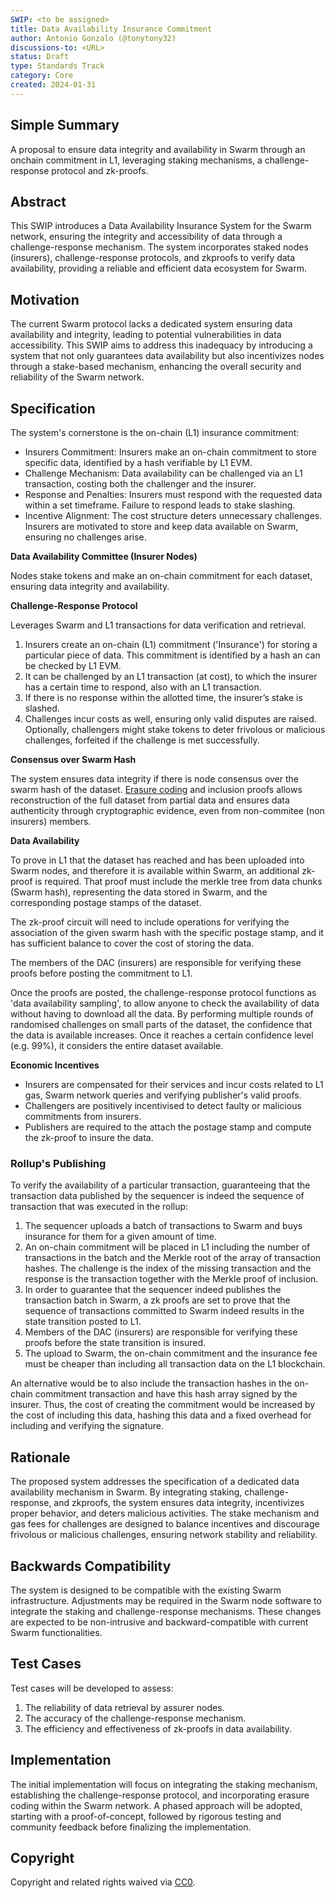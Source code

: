 ```yaml
---
SWIP: <to be assigned>
title: Data Availability Insurance Commitment
author: Antonio Gonzalo (@tonytony32)
discussions-to: <URL>
status: Draft
type: Standards Track
category: Core
created: 2024-01-31
---
```


<!--You can leave these HTML comments in your merged SWIP and delete the visible duplicate text guides, they will not appear and may be helpful to refer to if you edit it again. This is the suggested template for new SWIPs. Note that a SWIP number will be assigned by an editor. When opening a pull request to submit your SWIP, please use an abbreviated title in the filename, `SWIP-draft_title_abbrev.md`. The title should be 44 characters or less.-->

## Simple Summary
<!--"If you can't explain it simply, you don't understand it well enough." Provide a simplified and layman-accessible explanation of the SWIP.-->
A proposal to ensure data integrity and availability in Swarm through an onchain commitment in L1, leveraging staking mechanisms, a challenge-response protocol and zk-proofs.

## Abstract
<!--A short (~200 word) description of the technical issue being addressed.-->
This SWIP introduces a Data Availability Insurance System for the Swarm network, ensuring the integrity and accessibility of data through a challenge-response mechanism. The system incorporates staked nodes (insurers), challenge-response protocols, and zkproofs to verify data availability, providing a reliable and efficient data ecosystem for Swarm.

## Motivation
The current Swarm protocol lacks a dedicated system ensuring data availability and integrity, leading to potential vulnerabilities in data accessibility. This SWIP aims to address this inadequacy by introducing a system that not only guarantees data availability but also incentivizes nodes through a stake-based mechanism, enhancing the overall security and reliability of the Swarm network.

## Specification
The system's cornerstone is the on-chain (L1) insurance commitment:

- Insurers Commitment: Insurers make an on-chain commitment to store specific data, identified by a hash verifiable by L1 EVM.
- Challenge Mechanism: Data availability can be challenged via an L1 transaction, costing both the challenger and the insurer.
- Response and Penalties: Insurers must respond with the requested data within a set timeframe. Failure to respond leads to stake slashing.
- Incentive Alignment: The cost structure deters unnecessary challenges. Insurers are motivated to store and keep data available on Swarm, ensuring no challenges arise.

**Data Availability Committee (Insurer Nodes)** 

Nodes stake tokens and make an on-chain commitment for each dataset, ensuring data integrity and availability.

**Challenge-Response Protocol**

Leverages Swarm and L1 transactions for data verification and retrieval.

   1. Insurers create an on-chain (L1) commitment ('Insurance') for storing a particular piece of data. This commitment is identified by a hash an can be checked by L1 EVM.
   2. It can be challenged by an L1 transaction (at cost), to which the insurer has a certain time to respond, also with an L1 transaction.
   3. If there is no response within the allotted time, the insurer’s stake is slashed.
   4. Challenges incur costs as well, ensuring only valid disputes are raised. Optionally, challengers might stake tokens to deter frivolous or malicious challenges, forfeited if the challenge is met successfully.

**Consensus over Swarm Hash**

The system ensures data integrity if there is node consensus over the swarm hash of the dataset. [Erasure coding](https://papers.ethswarm.org/erasure-coding.pdf) and inclusion proofs allows reconstruction of the full dataset from partial data and ensures data authenticity through cryptographic evidence, even from non-commitee (non insurers) members.

**Data Availability**

To prove in L1 that the dataset has reached and has been uploaded into Swarm nodes, and therefore it is available within Swarm, an additional zk-proof is required. That proof must include the merkle tree from data chunks (Swarm hash), representing the data stored in Swarm, and the corresponding postage stamps of the dataset.

The zk-proof circuit will need to include operations for verifying the association of the given swarm hash with the specific postage stamp, and it has sufficient balance to cover the cost of storing the data.

The members of the DAC (insurers) are responsible for verifying these proofs before posting the commitment to L1. 

Once the proofs are posted, the challenge-response protocol functions as 'data availability sampling', to allow anyone to check the availability of data without having to download all the data. By performing multiple rounds of randomised challenges on small parts of the dataset, the confidence that the data is available increases. Once it reaches a certain confidence level (e.g. 99%), it considers the entire dataset available.

**Economic Incentives**

- Insurers are compensated for their services and incur costs related to L1 gas, Swarm network queries and verifying publisher's valid proofs.
- Challengers are positively incentivised to detect faulty or malicious commitments from insurers.
- Publishers are required to the attach the postage stamp and compute the zk-proof to insure the data. 

### Rollup's Publishing

To verify the availability of a particular transaction, guaranteeing that the transaction data published by the sequencer is indeed the sequence of transaction that was executed in the rollup:

1. The sequencer uploads a batch of transactions to Swarm and buys insurance for them for a given amount of time.
2. An on-chain commitment will be placed in L1 including the number of transactions in the batch and the Merkle root of the array of transaction hashes. The challenge is the index of the missing transaction and the response is the transaction together with the Merkle proof of inclusion.
3. In order to guarantee that the sequencer indeed publishes the transaction batch in Swarm, a zk proofs are set to prove that the sequence of transactions committed to Swarm indeed results in the state transition posted to L1. 
4. Members of the DAC (insurers) are responsible for verifying these proofs before the state transition is insured.
5. The upload to Swarm, the on-chain commitment and the insurance fee must be cheaper than including all transaction data on the L1 blockchain.

An alternative would be to also include the transaction hashes in the on-chain commitment transaction and have this hash array signed by the insurer. Thus, the cost of creating the commitment would be increased by the cost of including this data, hashing this data and a fixed overhead for including and verifying the signature.

## Rationale
The proposed system addresses the specification of a dedicated data availability mechanism in Swarm. By integrating staking, challenge-response, and zkproofs, the system ensures data integrity, incentivizes proper behavior, and deters malicious activities. The stake mechanism and gas fees for challenges are designed to balance incentives and discourage frivolous or malicious challenges, ensuring network stability and reliability.

## Backwards Compatibility
The system is designed to be compatible with the existing Swarm infrastructure. Adjustments may be required in the Swarm node software to integrate the staking and challenge-response mechanisms. These changes are expected to be non-intrusive and backward-compatible with current Swarm functionalities.

## Test Cases
Test cases will be developed to assess:
1. The reliability of data retrieval by assurer nodes.
2. The accuracy of the challenge-response mechanism.
3. The efficiency and effectiveness of zk-proofs in data availability.

## Implementation
The initial implementation will focus on integrating the staking mechanism, establishing the challenge-response protocol, and incorporating erasure coding within the Swarm network. A phased approach will be adopted, starting with a proof-of-concept, followed by rigorous testing and community feedback before finalizing the implementation.

## Copyright
Copyright and related rights waived via [CC0](https://creativecommons.org/publicdomain/zero/1.0/).

